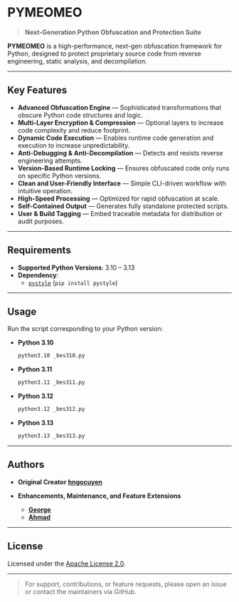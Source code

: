 # PYMEOMEO

> **Next-Generation Python Obfuscation and Protection Suite**

**PYMEOMEO** is a high-performance, next-gen obfuscation framework for Python, designed to protect proprietary source code from reverse engineering, static analysis, and decompilation.

---

## Key Features

- **Advanced Obfuscation Engine** — Sophisticated transformations that obscure Python code structures and logic.
- **Multi-Layer Encryption & Compression** — Optional layers to increase code complexity and reduce footprint.
- **Dynamic Code Execution** — Enables runtime code generation and execution to increase unpredictability.
- **Anti-Debugging & Anti-Decompilation** — Detects and resists reverse engineering attempts.
- **Version-Based Runtime Locking** — Ensures obfuscated code only runs on specific Python versions.
- **Clean and User-Friendly Interface** — Simple CLI-driven workflow with intuitive operation.
- **High-Speed Processing** — Optimized for rapid obfuscation at scale.
- **Self-Contained Output** — Generates fully standalone protected scripts.
- **User & Build Tagging** — Embed traceable metadata for distribution or audit purposes.

---

## Requirements

- **Supported Python Versions**: 3.10 – 3.13
- **Dependency**:  
  - [`pystyle`](https://pypi.org/project/pystyle/) (`pip install pystyle`)

---

## Usage

Run the script corresponding to your Python version:

- **Python 3.10**
  ```bash
  python3.10 _bes310.py
  ```

- **Python 3.11**

  ```bash
  python3.11 _bes311.py
  ```

* **Python 3.12**

  ```bash
  python3.12 _bes312.py
  ```

* **Python 3.13**

  ```bash
  python3.13 _bes313.py
  ```

---

## Authors

* **Original Creator**
  [**hngocuyen**](https://github.com/hngocuyen)

* **Enhancements, Maintenance, and Feature Extensions**

  * [**George**](https://github.com/Aasyaco)
  * [**Ahmad**](https://github.com/Ansyso)

---

## License

Licensed under the [Apache License 2.0](LICENSE).

---

> For support, contributions, or feature requests, please open an issue or contact the maintainers via GitHub.

